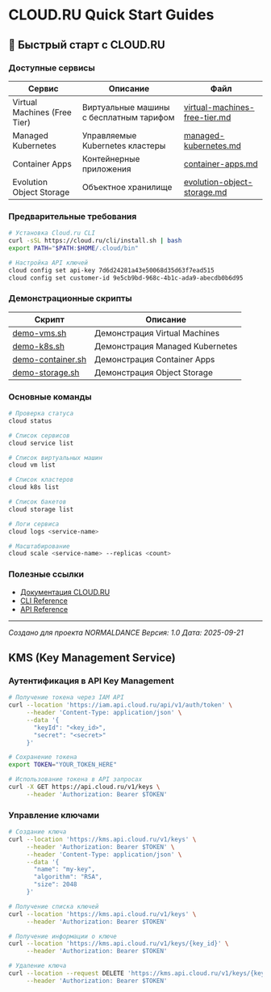 # CLOUD.RU Quick Start Guides

## 🚀 Быстрый старт с CLOUD.RU

### Доступные сервисы

| Сервис                       | Описание                                | Файл                                                           |
| ---------------------------- | --------------------------------------- | -------------------------------------------------------------- |
| Virtual Machines (Free Tier) | Виртуальные машины с бесплатным тарифом | [virtual-machines-free-tier.md](virtual-machines-free-tier.md) |
| Managed Kubernetes           | Управляемые Kubernetes кластеры         | [managed-kubernetes.md](managed-kubernetes.md)                 |
| Container Apps               | Контейнерные приложения                 | [container-apps.md](container-apps.md)                         |
| Evolution Object Storage     | Объектное хранилище                     | [evolution-object-storage.md](evolution-object-storage.md)     |

### Предварительные требования

```bash
# Установка Cloud.ru CLI
curl -sSL https://cloud.ru/cli/install.sh | bash
export PATH="$PATH:$HOME/.cloud/bin"

# Настройка API ключей
cloud config set api-key 7d6d24281a43e50068d35d63f7ead515
cloud config set customer-id 9e5cb9bd-968c-4b1c-ada9-abecdb0b6d95
```

### Демонстрационные скрипты

| Скрипт                                 | Описание                        |
| -------------------------------------- | ------------------------------- |
| [demo-vms.sh](demo-vms.sh)             | Демонстрация Virtual Machines   |
| [demo-k8s.sh](demo-k8s.sh)             | Демонстрация Managed Kubernetes |
| [demo-container.sh](demo-container.sh) | Демонстрация Container Apps     |
| [demo-storage.sh](demo-storage.sh)     | Демонстрация Object Storage     |

### Основные команды

```bash
# Проверка статуса
cloud status

# Список сервисов
cloud service list

# Список виртуальных машин
cloud vm list

# Список кластеров
cloud k8s list

# Список бакетов
cloud storage list

# Логи сервиса
cloud logs <service-name>

# Масштабирование
cloud scale <service-name> --replicas <count>
```

### Полезные ссылки

- [Документация CLOUD.RU](https://cloud.ru/docs/)
- [CLI Reference](https://cloud.ru/cli/reference)
- [API Reference](https://cloud.ru/api)

---

_Создано для проекта NORMALDANCE_
_Версия: 1.0_
_Дата: 2025-09-21_

## KMS (Key Management Service)

### Аутентификация в API Key Management

```bash
# Получение токена через IAM API
curl --location 'https://iam.api.cloud.ru/api/v1/auth/token' \
     --header 'Content-Type: application/json' \
     --data '{
       "keyId": "<key_id>",
       "secret": "<secret>"
     }'

# Сохранение токена
export TOKEN="YOUR_TOKEN_HERE"

# Использование токена в API запросах
curl -X GET https://api.cloud.ru/v1/keys \
     --header 'Authorization: Bearer $TOKEN'
```

### Управление ключами

```bash
# Создание ключа
curl --location 'https://kms.api.cloud.ru/v1/keys' \
     --header 'Authorization: Bearer $TOKEN' \
     --header 'Content-Type: application/json' \
     --data '{
       "name": "my-key",
       "algorithm": "RSA",
       "size": 2048
     }'

# Получение списка ключей
curl --location 'https://kms.api.cloud.ru/v1/keys' \
     --header 'Authorization: Bearer $TOKEN'

# Получение информации о ключе
curl --location 'https://kms.api.cloud.ru/v1/keys/{key_id}' \
     --header 'Authorization: Bearer $TOKEN'

# Удаление ключа
curl --location --request DELETE 'https://kms.api.cloud.ru/v1/keys/{key_id}' \
     --header 'Authorization: Bearer $TOKEN'
```
